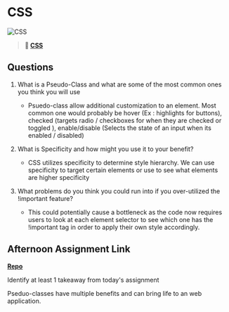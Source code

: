 # CSS

![CSS](https://bcw.blob.core.windows.net/public/cssUnit/1411879719053976)

> **📖 [CSS](https://codeworksacademy.com/fs-student-guide/resources/wk1/03-CSS)**

## Questions

1. What is a Pseudo-Class and what are some of the most common ones you think you will use

   + Psuedo-class allow additional customization to an element. Most common one would probably be hover (Ex : highlights for buttons), checked (targets radio / checkboxes for when they are checked or toggled ), enable/disable (Selects the state of an input when its enabled / disabled)

2. What is Specificity and how might you use it to your benefit?
    + CSS utilizes specificity to determine style hierarchy. We can use specificity to target certain elements or use to see what elements are higher specificity 
3. What problems do you think you could run into if you over-utilized the !important feature?
    + This could potentially cause a bottleneck as the code now requires users to look at each element selector to see which one has the !important tag in order to apply their own style accordingly. 
## Afternoon Assignment Link

**[Repo](https://github.com/gp3r3z/<ASSIGNMENT_REPO>)**

Identify at least 1 takeaway from today's assignment

Pseduo-classes have multiple benefits and can bring life to an web application. 